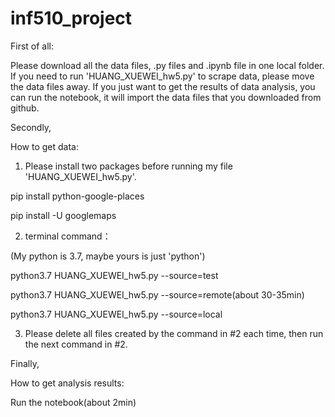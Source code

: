 # inf510_project

First of all:

Please download all the data files, .py files and .ipynb file in one local folder. If you need to run 'HUANG_XUEWEI_hw5.py' to scrape data, please move the data files away. If you just want to get the results of data analysis, you can run the notebook, it will import the data files that you downloaded from github.

Secondly,

How to get data:

1. Please install two packages before running my file 'HUANG_XUEWEI_hw5.py'.

pip install python-google-places 

pip install -U googlemaps 


2. terminal command：

(My python is 3.7, maybe yours is just 'python')

python3.7 HUANG_XUEWEI_hw5.py --source=test

python3.7 HUANG_XUEWEI_hw5.py --source=remote(about 30-35min)

python3.7 HUANG_XUEWEI_hw5.py --source=local


3. Please delete all files created by the command in #2 each time, then run the next command in #2.


Finally,

How to get analysis results:

Run the notebook(about 2min)
